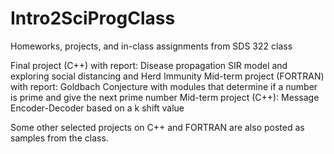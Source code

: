 # Intro2SciProgClass
Homeworks, projects, and in-class assignments from SDS 322 class

Final project (C++) with report: Disease propagation SIR model and exploring social distancing and Herd Immunity 
Mid-term project (FORTRAN) with report: Goldbach Conjecture with modules that determine if a number is prime and give the next prime number
Mid-term project (C++): Message Encoder-Decoder based on a k shift value

Some other selected projects on C++ and FORTRAN are also posted as samples from the class.
